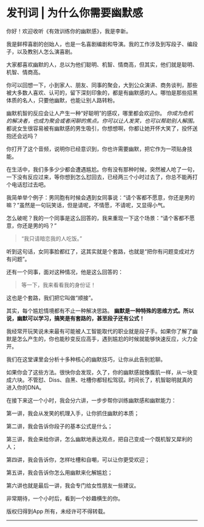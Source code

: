 # 发刊词 | 为什么你需要幽默感

你好！欢迎收听《有效训练你的幽默感》，我是李新。

我是鲜榨喜剧的创始人，也是一名喜剧编剧和导演。我的工作涉及到写段子、编段子，以及教别人怎么演喜剧。

大家都喜欢幽默的人，总以为他们聪明、机智、情商高，但其实，他们就是聪明、机智、情商高。

你可以回想一下，小到家人、朋友、同事的聚会，大到公众演讲、商务谈判，那些被大多数人喜欢、认可的，留下深刻印象的，都是有幽默感的人。哪怕是那些招黑体质的名人，只要他幽默，也能让别人路转粉。

幽默机智的反应会让人产生一种“好聪明”的感叹，哪里都会欢迎你。 *你成为危机的解决者，也成为聚会或者闲聊的焦点。你可以让人发笑，也可以帮助别人解围。* 都说女生很容易被有幽默感的男生吸引，你想想啊，你都让她开怀大笑了，投怀送抱还会远吗？

你打开了这个音频，说明你已经意识到，你也许需要幽默，把它作为一项贴身技能。

在生活中，我们多多少少都会遭遇尴尬。你有没有那种时候，突然被人呛了一句，一下没有反应过来，等你想到怎么怼回去，已经两三个小时过去了，你总不能再打个电话怼过去吧。

我简单举个例子：男同胞有时候会遇到女同事说：“请个客都不愿意，你还是男的嘛？”虽然是一句玩笑话，但是请呢，不情愿，不请呢，又显得小气。

怎么破呢？我的一个同事是这么回答的，我来重现一下这个场景：“请个客都不愿意，你还是男的吗？”

> “我只请暗恋我的人吃饭。”

听到这句话，女同事脸都红了，这其实就是个套路，也就是“把你有问题变成对方有问题”。

还有一个同事，面对这种情况，他是这么回答的：

> 等一下，我来看看我的身份证！

这也是个套路，我们把它叫做“顺接”。

其实，每个尴尬情境都有不止一种解决思路。 **幽默是一种特殊的思维方式。所以说，幽默可以学习，搞笑是有套路的，甚至段子还有公式！**

我经常开玩笑说未来最有可能被人工智能取代的职业就是段子手。如果你了解了幽默是怎么产生的，你也能秒变反应高手，遇到尴尬的时候就能够快速反应，火力全开。

我们在这堂课里会分析十多种核心的幽默技巧，让你从此告别尬聊。

如果你会了这些方法。很快你会发现，久了，你的幽默感就像腹肌一样，从一块变成六块。不管怼、Diss、自黑、吐槽你都轻松驾驭。时间长了，机智聪明就真的进入你的DNA。

在接下来这一个小时，我会分六讲，一步步帮你训练幽默感和幽默能力：

第一讲，我会从发笑的机理入手，让你抓住幽默的本质；

第二讲，我会告诉你段子的基本公式是什么；

第三讲，我会来给你讲，怎么幽默地表达观点，把自己变成一个既机智又犀利的人；

第四讲，我会告诉你，怎样吐槽和自嘲，可以让你更受欢迎；

第五讲，我会告诉你怎么用幽默来化解尴尬；

第六讲也就是最后一讲，我会专门给女性朋友一些建议。

非常期待，一个小时后，看到一个妙趣横生的你。

版权归得到App 所有，未经许可不得转载。

---
